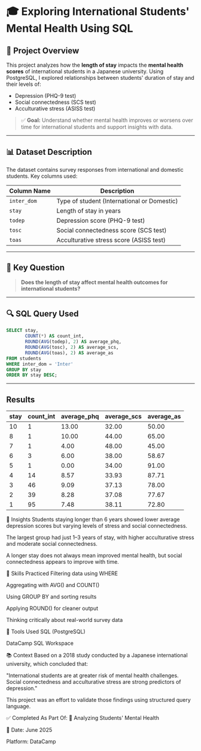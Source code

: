 # 🎓 Exploring International Students' Mental Health Using SQL

## 📘 Project Overview

This project analyzes how the **length of stay** impacts the **mental health scores** of international students in a Japanese university. Using PostgreSQL, I explored relationships between students' duration of stay and their levels of:

- Depression (PHQ-9 test)
- Social connectedness (SCS test)
- Acculturative stress (ASISS test)

> ✅ **Goal:** Understand whether mental health improves or worsens over time for international students and support insights with data.

---

## 📊 Dataset Description

The dataset contains survey responses from international and domestic students. Key columns used:

| Column Name | Description |
|-------------|-------------|
| `inter_dom` | Type of student (International or Domestic) |
| `stay` | Length of stay in years |
| `todep` | Depression score (PHQ-9 test) |
| `tosc` | Social connectedness score (SCS test) |
| `toas` | Acculturative stress score (ASISS test) |

---

## 🧠 Key Question

> **Does the length of stay affect mental health outcomes for international students?**

---
## 🔍 SQL Query Used
```sql
SELECT stay,
       COUNT(*) AS count_int, 
       ROUND(AVG(todep), 2) AS average_phq, 
       ROUND(AVG(tosc), 2) AS average_scs,
       ROUND(AVG(toas), 2) AS average_as
FROM students
WHERE inter_dom = 'Inter'
GROUP BY stay
ORDER BY stay DESC;
```
---
## Results
| stay | count_int | average_phq | average_scs | average_as |
|------|-----------|-------------|-------------|------------|
| 10   | 1         | 13.00       | 32.00       | 50.00      |
| 8    | 1         | 10.00       | 44.00       | 65.00      |
| 7    | 1         | 4.00        | 48.00       | 45.00      |
| 6    | 3         | 6.00        | 38.00       | 58.67      |
| 5    | 1         | 0.00        | 34.00       | 91.00      |
| 4    | 14        | 8.57        | 33.93       | 87.71      |
| 3    | 46        | 9.09        | 37.13       | 78.00      |
| 2    | 39        | 8.28        | 37.08       | 77.67      |
| 1    | 95        | 7.48        | 38.11       | 72.80      |

🧠 Insights
Students staying longer than 6 years showed lower average depression scores but varying levels of stress and social connectedness.

The largest group had just 1–3 years of stay, with higher acculturative stress and moderate social connectedness.

A longer stay does not always mean improved mental health, but social connectedness appears to improve with time.

🚀 Skills Practiced
Filtering data using WHERE

Aggregating with AVG() and COUNT()

Using GROUP BY and sorting results

Applying ROUND() for cleaner output

Thinking critically about real-world survey data

📌 Tools Used
SQL (PostgreSQL)

DataCamp SQL Workspace

📚 Context
Based on a 2018 study conducted by a Japanese international university, which concluded that:

"International students are at greater risk of mental health challenges. Social connectedness and acculturative stress are strong predictors of depression."

This project was an effort to validate those findings using structured query language.

✅ Completed As Part Of:
📍 Analyzing Students' Mental Health

📆 Date: June 2025

Platform: DataCamp

